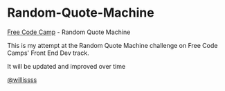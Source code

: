 # Random-Quote-Machine

[Free Code Camp](https://www.freecodecamp.com) - Random Quote Machine

This is my attempt at the Random Quote Machine challenge on Free Code Camps' Front End Dev track.

It will be updated and improved over time

[@willissss](https://twitter.com/willissss)
